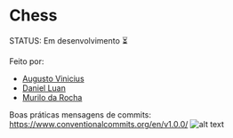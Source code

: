 # Chess

STATUS: Em desenvolvimento ⏳

Feito por:
- [Augusto Vinicius](https://github.com/AugustoViniciusCarvalho)
- [Daniel Luan](https://github.com/DanieLuan)
- [Murilo da Rocha](https://github.com/th3-Rocha)

Boas práticas mensagens de commits: https://www.conventionalcommits.org/en/v1.0.0/
![alt text](https://i.ibb.co/nzWxgzy/starring-night.png)
